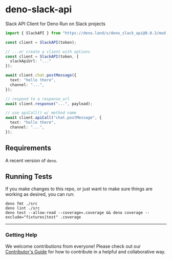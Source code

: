 # deno-slack-api

Slack API Client for Deno Run on Slack projects

```ts
import { SlackAPI } from "https://deno.land/x/deno_slack_api@0.0.3/mod.ts"

const client = SlackAPI(token);

// ...or create a client with options
const client = SlackAPI(token, {
  slackApiUrl: "..."
});

await client.chat.postMessage({
  text: "hello there",
  channel: "...",
});

// respond to a response_url
await client.response("...", payload);

// use apiCall() w/ method name
await client.apiCall("chat.postMessage", {
  text: "hello there",
  channel: "...",
});
```

## Requirements

A recent version of `deno`.

## Running Tests

If you make changes to this repo, or just want to make sure things are working as desired, you can run:

    deno fmt ./src
    deno lint ./src
    deno test --allow-read --coverage=.coverage && deno coverage --exclude="fixtures|test" .coverage

---

### Getting Help

We welcome contributions from everyone! Please check out our
[Contributor's Guide](.github/CONTRIBUTING.md) for how to contribute in a
helpful and collaborative way.
